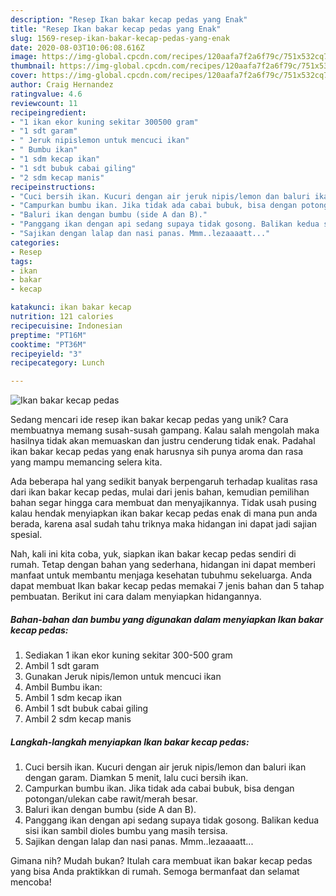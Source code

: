 ```yaml
---
description: "Resep Ikan bakar kecap pedas yang Enak"
title: "Resep Ikan bakar kecap pedas yang Enak"
slug: 1569-resep-ikan-bakar-kecap-pedas-yang-enak
date: 2020-08-03T10:06:08.616Z
image: https://img-global.cpcdn.com/recipes/120aafa7f2a6f79c/751x532cq70/ikan-bakar-kecap-pedas-foto-resep-utama.jpg
thumbnail: https://img-global.cpcdn.com/recipes/120aafa7f2a6f79c/751x532cq70/ikan-bakar-kecap-pedas-foto-resep-utama.jpg
cover: https://img-global.cpcdn.com/recipes/120aafa7f2a6f79c/751x532cq70/ikan-bakar-kecap-pedas-foto-resep-utama.jpg
author: Craig Hernandez
ratingvalue: 4.6
reviewcount: 11
recipeingredient:
- "1 ikan ekor kuning sekitar 300500 gram"
- "1 sdt garam"
- " Jeruk nipislemon untuk mencuci ikan"
- " Bumbu ikan"
- "1 sdm kecap ikan"
- "1 sdt bubuk cabai giling"
- "2 sdm kecap manis"
recipeinstructions:
- "Cuci bersih ikan. Kucuri dengan air jeruk nipis/lemon dan baluri ikan dengan garam. Diamkan 5 menit, lalu cuci bersih ikan."
- "Campurkan bumbu ikan. Jika tidak ada cabai bubuk, bisa dengan potongan/ulekan cabe rawit/merah besar."
- "Baluri ikan dengan bumbu (side A dan B)."
- "Panggang ikan dengan api sedang supaya tidak gosong. Balikan kedua sisi ikan sambil dioles bumbu yang masih tersisa."
- "Sajikan dengan lalap dan nasi panas. Mmm..lezaaaatt..."
categories:
- Resep
tags:
- ikan
- bakar
- kecap

katakunci: ikan bakar kecap 
nutrition: 121 calories
recipecuisine: Indonesian
preptime: "PT16M"
cooktime: "PT36M"
recipeyield: "3"
recipecategory: Lunch

---
```



![Ikan bakar kecap pedas](https://img-global.cpcdn.com/recipes/120aafa7f2a6f79c/751x532cq70/ikan-bakar-kecap-pedas-foto-resep-utama.jpg)

Sedang mencari ide resep ikan bakar kecap pedas yang unik? Cara membuatnya memang susah-susah gampang. Kalau salah mengolah maka hasilnya tidak akan memuaskan dan justru cenderung tidak enak. Padahal ikan bakar kecap pedas yang enak harusnya sih punya aroma dan rasa yang mampu memancing selera kita.



Ada beberapa hal yang sedikit banyak berpengaruh terhadap kualitas rasa dari ikan bakar kecap pedas, mulai dari jenis bahan, kemudian pemilihan bahan segar hingga cara membuat dan menyajikannya. Tidak usah pusing kalau hendak menyiapkan ikan bakar kecap pedas enak di mana pun anda berada, karena asal sudah tahu triknya maka hidangan ini dapat jadi sajian spesial.


Nah, kali ini kita coba, yuk, siapkan ikan bakar kecap pedas sendiri di rumah. Tetap dengan bahan yang sederhana, hidangan ini dapat memberi manfaat untuk membantu menjaga kesehatan tubuhmu sekeluarga. Anda dapat membuat Ikan bakar kecap pedas memakai 7 jenis bahan dan 5 tahap pembuatan. Berikut ini cara dalam menyiapkan hidangannya.

<!--inarticleads1-->

##### Bahan-bahan dan bumbu yang digunakan dalam menyiapkan Ikan bakar kecap pedas:

1. Sediakan 1 ikan ekor kuning sekitar 300-500 gram
1. Ambil 1 sdt garam
1. Gunakan  Jeruk nipis/lemon untuk mencuci ikan
1. Ambil  Bumbu ikan:
1. Ambil 1 sdm kecap ikan
1. Ambil 1 sdt bubuk cabai giling
1. Ambil 2 sdm kecap manis




<!--inarticleads2-->

##### Langkah-langkah menyiapkan Ikan bakar kecap pedas:

1. Cuci bersih ikan. Kucuri dengan air jeruk nipis/lemon dan baluri ikan dengan garam. Diamkan 5 menit, lalu cuci bersih ikan.
1. Campurkan bumbu ikan. Jika tidak ada cabai bubuk, bisa dengan potongan/ulekan cabe rawit/merah besar.
1. Baluri ikan dengan bumbu (side A dan B).
1. Panggang ikan dengan api sedang supaya tidak gosong. Balikan kedua sisi ikan sambil dioles bumbu yang masih tersisa.
1. Sajikan dengan lalap dan nasi panas. Mmm..lezaaaatt...




Gimana nih? Mudah bukan? Itulah cara membuat ikan bakar kecap pedas yang bisa Anda praktikkan di rumah. Semoga bermanfaat dan selamat mencoba!
